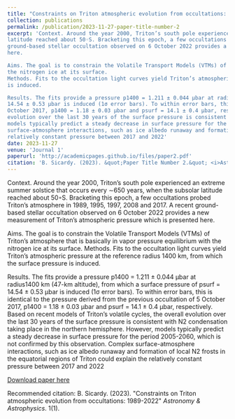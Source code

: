 ```yaml
---
title: "Constraints on Triton atmospheric evolution from occultations: 1989-2022"
collection: publications
permalink: /publication/2023-11-27-paper-title-number-2
excerpt: 'Context. Around the year 2000, Triton’s south pole experienced an extreme summer solstice that occurs every ∼650 years, when the subsolar
latitude reached about 50◦S. Bracketing this epoch, a few occultations probed Triton’s atmosphere in 1989, 1995, 1997, 2008 and 2017. A recent
ground-based stellar occultation observed on 6 October 2022 provides a new measurement of Triton’s atmospheric pressure which is presented
here.

Aims. The goal is to constrain the Volatile Transport Models (VTMs) of Triton’s atmosphere that is basically in vapor pressure equilibrium with
the nitrogen ice at its surface.
Methods. Fits to the occultation light curves yield Triton’s atmospheric pressure at the reference radius 1400 km, from which the surface pressure
is induced.

Results. The fits provide a pressure p1400 = 1.211 ± 0.044 μbar at radius1400 km (47-km altitude), from which a surface pressure of psurf =
14.54 ± 0.53 μbar is induced (1σ error bars). To within error bars, this is identical to the pressure derived from the previous occultation of 5
October 2017, p1400 = 1.18 ± 0.03 μbar and psurf = 14.1 ± 0.4 μbar, respectively. Based on recent models of Triton’s volatile cycles, the overall
evolution over the last 30 years of the surface pressure is consistent with N2 condensation taking place in the northern hemisphere. However,
models typically predict a steady decrease in surface pressure for the period 2005-2060, which is not confirmed by this observation. Complex
surface-atmosphere interactions, such as ice albedo runaway and formation of local N2 frosts in the equatorial regions of Triton could explain the
relatively constant pressure between 2017 and 2022'
date: 2023-11-27
venue: 'Journal 1'
paperurl: 'http://academicpages.github.io/files/paper2.pdf'
citation: 'B. Sicardy. (2023). &quot;Paper Title Number 2.&quot; <i>Astronomy & Astrophysics</i>. 1(2).'
---
```

Context. Around the year 2000, Triton’s south pole experienced an extreme summer solstice that occurs every ∼650 years, when the subsolar
latitude reached about 50◦S. Bracketing this epoch, a few occultations probed Triton’s atmosphere in 1989, 1995, 1997, 2008 and 2017. A recent
ground-based stellar occultation observed on 6 October 2022 provides a new measurement of Triton’s atmospheric pressure which is presented
here.

Aims. The goal is to constrain the Volatile Transport Models (VTMs) of Triton’s atmosphere that is basically in vapor pressure equilibrium with
the nitrogen ice at its surface.
Methods. Fits to the occultation light curves yield Triton’s atmospheric pressure at the reference radius 1400 km, from which the surface pressure
is induced.

Results. The fits provide a pressure p1400 = 1.211 ± 0.044 μbar at radius1400 km (47-km altitude), from which a surface pressure of psurf =
14.54 ± 0.53 μbar is induced (1σ error bars). To within error bars, this is identical to the pressure derived from the previous occultation of 5
October 2017, p1400 = 1.18 ± 0.03 μbar and psurf = 14.1 ± 0.4 μbar, respectively. Based on recent models of Triton’s volatile cycles, the overall
evolution over the last 30 years of the surface pressure is consistent with N2 condensation taking place in the northern hemisphere. However,
models typically predict a steady decrease in surface pressure for the period 2005-2060, which is not confirmed by this observation. Complex
surface-atmosphere interactions, such as ice albedo runaway and formation of local N2 frosts in the equatorial regions of Triton could explain the
relatively constant pressure between 2017 and 2022


[Download paper here](http://academicpages.github.io/files/paper2.pdf)

Recommended citation: B. Sicardy. (2023). "Constraints on Triton atmospheric evolution from occultations: 1989-2022" <i>Astronomy & Astrophysics</i>. 1(1).